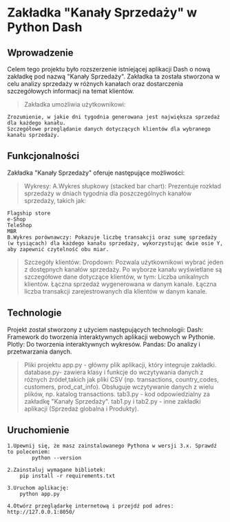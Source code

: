 # Zakładka "Kanały Sprzedaży" w Python Dash

## Wprowadzenie
Celem tego projektu było rozszerzenie istniejącej aplikacji Dash o nową zakładkę pod nazwą "Kanały Sprzedaży". Zakładka ta została stworzona w celu analizy sprzedaży w różnych kanałach oraz dostarczenia szczegółowych informacji na temat klientów.

>Zakładka umożliwia użytkownikowi:

    Zrozumienie, w jakie dni tygodnia generowana jest największa sprzedaż dla każdego kanału.
    Szczegółowe przeglądanie danych dotyczących klientów dla wybranego kanału sprzedaży.

## Funkcjonalności
Zakładka "Kanały Sprzedaży" oferuje następujące możliwości:

>Wykresy:
    A.Wykres słupkowy (stacked bar chart): Prezentuje rozkład sprzedaży w dniach tygodnia dla poszczególnych kanałów sprzedaży, takich jak:

    Flagship store
    e-Shop
    TeleShop
    MBR
    B.Wykres porównawczy: Pokazuje liczbę transakcji oraz sumę sprzedaży (w tysiącach) dla każdego kanału sprzedaży, wykorzystując dwie osie Y, aby zapewnić czytelność obu miar.

>Szczegóły klientów:
    Dropdown: Pozwala użytkownikowi wybrać jeden z dostępnych kanałów sprzedaży.
    Po wyborze kanału wyświetlane są szczegółowe dane dotyczące klientów, w tym:
    Liczba unikalnych klientów.
    Łączna sprzedaż wygenerowana w danym kanale.
    Łączna liczba transakcji zarejestrowanych dla klientów w danym kanale.

## Technologie
Projekt został stworzony z użyciem następujących technologii:
    Dash: Framework do tworzenia interaktywnych aplikacji webowych w Pythonie.
    Plotly: Do tworzenia interaktywnych wykresów.
    Pandas: Do analizy i przetwarzania danych. 

>Pliki projektu
    app.py - główny plik aplikacji, który integruje zakładki.
    database.py- zawiera klasy i funkcje do wczytywania danych z różnych źródeł,takich  jak pliki CSV (np. transactions, country_codes, customers, prod_cat_info).
        Obsługuje wczytywanie danych z wielu plików, np. katalog transactions.
    tab3.py - kod odpowiedzialny za zakładkę "Kanały Sprzedaży".
    tab1.py i tab2.py - inne zakładki aplikacji (Sprzedaż globalna i Produkty).
    
    

## Uruchomienie
    1.Upewnij się, że masz zainstalowanego Pythona w wersji 3.x. Sprawdź to poleceniem:
            python --version
    
    2.Zainstaluj wymagane bibliotek:
        pip install -r requirements.txt

    3.Uruchom aplikację:
        python app.py 

    4.Otwórz przeglądarkę internetową i przejdź pod adres:
    http://127.0.0.1:8050/

